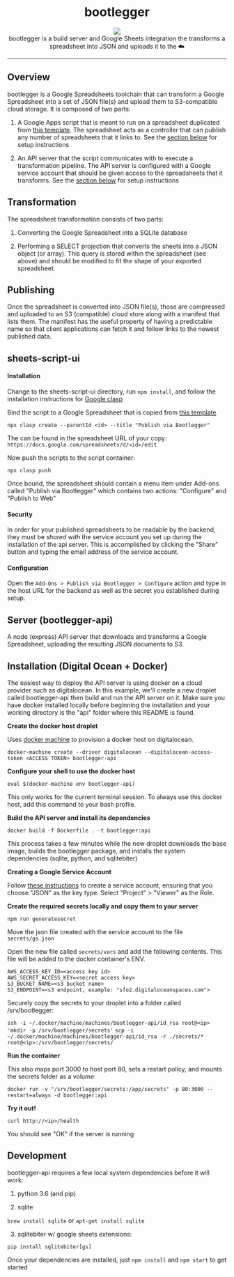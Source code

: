 <center><h1>bootlegger</h1><div style="margin: 0 auto;"><img src="https://brandoncroftcom.sfo2.cdn.digitaloceanspaces.com/SS_Banshee.jpg" /><br/>bootlegger is a build server and Google Sheets integration the transforms a spreadsheet into JSON and uploads it to the ☁️</div></center>

---

## Overview

bootlegger is a Google Spreadsheets toolchain that can transform a Google Spreadsheet into a set of JSON file(s) and upload them to S3-compatible cloud storage. It is composed of two parts:

1. A Google Apps script that is meant to run on a spreadsheet duplicated from [this template](https://docs.google.com/spreadsheets/d/1TOHNH2mR0RovUyoUx081WSgwqLTDNV24syjSGeR5VG0/edit#gid=0). The spreadsheet acts as a controller that can publish any number of spreadsheets that it links to. See the [section below](#sheets-script-ui) for setup instructions

2. An API server that the script communicates with to execute a transformation pipeline. The API server is configured with a Google service account that should be given access to the spreadsheets that it transforms. See the [section below](#server) for setup instructions

## Transformation

The spreadsheet transformation consists of two parts:

1. Converting the Google Spreadsheet into a SQLite database

2. Performing a SELECT projection that converts the sheets into a JSON object (or array). This query is stored within the spreadsheet (see above) and should be modified to fit the shape of your exported spreadsheet.

## Publishing

Once the spreadsheet is converted into JSON file(s), those are compressed and uploaded to an S3 (compatible) cloud store along with a manifest that lists them. The manifest has the useful property of having a predictable name so that client applications can fetch it and follow links to the newest published data.

## sheets-script-ui

#### Installation

Change to the sheets-script-ui directory, run `npm install`, and follow the installation instructions for [Google clasp](https://github.com/google/clasp)

Bind the script to a Google Spreadsheet that is copied from [this template](https://docs.google.com/spreadsheets/d/1TOHNH2mR0RovUyoUx081WSgwqLTDNV24syjSGeR5VG0/edit#gid=0)

`npx clasp create --parentId <id> --title "Publish via Bootlegger"`

The <id> can be found in the spreadsheet URL of your copy: `https://docs.google.com/spreadsheets/d/<id>/edit`

Now push the scripts to the script container:

`npx clasp push`

Once bound, the spreadsheet should contain a menu item under Add-ons called "Publish via Bootlegger" which contains two actions: "Configure" and "Publish to Web"

#### Security

In order for your published spreadsheets to be readable by the backend, they must be _shared with_ the service account you set up during the installation of the api server. This is accomplished by clicking the "Share" button and typing the email address of the service account.

#### Configuration

Open the `Add-Ons > Publish via Bootlegger > Configure` action and type in the host URL for the backend as well as the secret you established during setup.

## Server (bootlegger-api)

A node (express) API server that downloads and transforms a Google Spreadsheet, uploading the resulting JSON documents to S3.

## Installation (Digital Ocean + Docker)

The easiest way to deploy the API server is using docker on a cloud provider such as digitalocean. In this example, we'll create a new droplet called bootlegger-api then build and run the API server on it. Make sure you have docker installed locally before beginning the installation and your working directory is the "api" folder where this README is found.

**Create the docker host droplet**

Uses [docker machine](https://docs.docker.com/machine/) to provision a docker host on digitalocean.

`docker-machine create --driver digitalocean --digitalocean-access-token <ACCESS TOKEN> bootlegger-api`

**Configure your shell to use the docker host**

`eval $(docker-machine env bootlegger-api)`

This only works for the current terminal session. To always use this docker host, add this command to your bash profile.

**Build the API server and install its dependencies**

`docker build -f Dockerfile . -t bootlegger:api`

This process takes a few minutes while the new droplet downloads the base image, builds the bootlegger package, and installs the system dependencies (sqlite, python, and sqlitebiter)

**Creating a Google Service Account**

Follow [these instructions](https://support.google.com/a/answer/7378726?hl=en) to create a service account, ensuring that you choose "JSON" as the key type. Select "Project" > "Viewer" as the Role.

**Create the required secrets locally and copy them to your server**

`npm run generatesecret`

Move the json file created with the service account to the file `secrets/gs.json`

Open the new file called `secrets/vars` and add the following contents. This file will be added to the docker container's ENV.

```
AWS_ACCESS_KEY_ID=<access key id>
AWS_SECRET_ACCESS_KEY=<secret access key>
S3_BUCKET_NAME=<s3 bucket name>
S3_ENDPOINT=<s3 endpoint, example: "sfo2.digitaloceanspaces.com">
```

Securely copy the secrets to your droplet into a folder called /srv/bootlegger:

`ssh -i ~/.docker/machine/machines/bootlegger-api/id_rsa root@<ip> 'mkdir -p /srv/bootlegger/secrets'`
`scp -i ~/.docker/machine/machines/bootlegger-api/id_rsa -r ./secrets/* root@<ip>:/srv/bootlegger/secrets/`

**Run the container**

This also maps port 3000 to host port 80, sets a restart policy, and mounts the secrets folder as a volume:

`docker run -v "/srv/bootlegger/secrets:/app/secrets" -p 80:3000 --restart=always -d bootlegger:api`

**Try it out!**

`curl http://<ip>/health`

You should see "OK" if the server is running

## Development

bootlegger-api requires a few local system dependencies before it will work:

1. python 3.6 (and pip)

2. sqlite

`brew install sqlite` or `apt-get install sqlite`

3. sqlitebiter w/ google sheets extensions:

`pip install sqlitebiter[gs]`

Once your dependencies are installed, just `npm install` and `npm start` to get started
